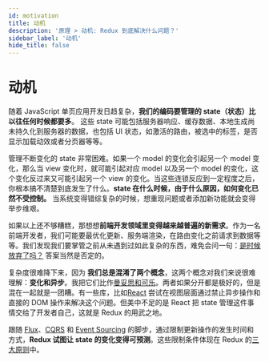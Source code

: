 ```yaml
---
id: motivation
title: 动机
description: '原理 > 动机: Redux 到底解决什么问题？'
sidebar_label: '动机'
hide_title: false
---
```


# 动机

随着 JavaScript 单页应用开发日趋复杂，**我们的编码要管理的 state（状态）比以往任何时候都要多**。 这些 state 可能包括服务器响应、缓存数据、本地生成尚未持久化到服务器的数据，也包括 UI 状态，如激活的路由，被选中的标签，是否显示加载动效或者分页器等等。

管理不断变化的 state 非常困难。如果一个 model 的变化会引起另一个 model 变化，那么当 view 变化时，就可能引起对应 model 以及另一个 model 的变化，这个变化反过来又可能引起另一个 view 的变化。当这些连锁反应到一定程度之后，你根本搞不清楚到底发生了什么。**state 在什么时候，由于什么原因，如何变化已然不受控制。** 当系统变得错综复杂的时候，想重现问题或者添加新功能就会变得举步维艰。

如果以上还不够糟糕，那想想**前端开发领域里变得越来越普遍的新需求**。作为一名前端开发者，我们可能要最优化更新、服务端渲染，在路由变化之前请求到数据等等。我们发现我们要掌管之前从未遇到过如此复杂的东西，难免会问一句：[是时候放弃了吗？](https://www.quirksmode.org/blog/archives/2015/07/stop_pushing_th.html) 答案当然是否定的。

复杂度很难降下来，因为 **我们总是混淆了两个概念**，这两个概念对我们来说很难理解：**变化和异步**。我把它们比作[曼妥思和可乐](https://en.wikipedia.org/wiki/Diet_Coke_and_Mentos_eruption)。两者如果分开都是极好的，但是混在一起就是一团糟。有一些库，比如[React](https://facebook.github.io/react) 尝试在视图层面通过禁止异步操作和直接的 DOM 操作来解决这个问题。但美中不足的是 React 把 state 管理这件事情交给了开发者自己，这就是 Redux 的用武之地。

跟随 [Flux](https://facebook.github.io/flux)、[CQRS](https://martinfowler.com/bliki/CQRS.html) 和 [Event Sourcing](https://martinfowler.com/eaaDev/EventSourcing.html) 的脚步，通过限制更新操作的发生时间和方式，**Redux 试图让 state 的变化变得可预测**。这些限制条件体现在 Redux 的[三大原则](ThreePrinciples.md)中。
